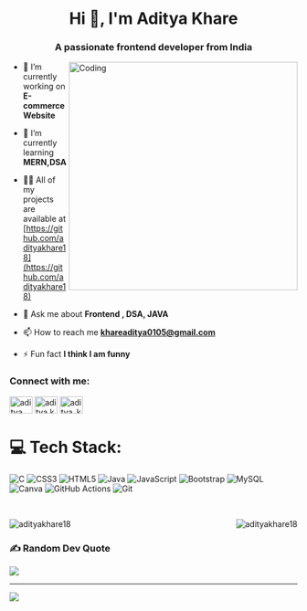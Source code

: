 <h1 align="center">Hi 👋, I'm Aditya Khare</h1>
<h3 align="center">A passionate frontend developer from India</h3>
<img align="right" alt="Coding" width="400" src="https://media.tenor.com/rePDfDWO3XoAAAAd/hacking.gif">


- 🔭 I’m currently working on **E-commerce Website**

- 🌱 I’m currently learning **MERN,DSA**

- 👨‍💻 All of my projects are available at [https://github.com/adityakhare18](https://github.com/adityakhare18)

- 💬 Ask me about **Frontend , DSA, JAVA**

- 📫 How to reach me **khareaditya0105@gmail.com**

- ⚡ Fun fact **I think I am funny**

<h3 align="left">Connect with me:</h3>
<p align="left">
<a href="https://linkedin.com/in/aditya khare" target="blank"><img align="center" src="https://raw.githubusercontent.com/rahuldkjain/github-profile-readme-generator/master/src/images/icons/Social/linked-in-alt.svg" alt="aditya khare" height="30" width="40" /></a>
<a href="https://instagram.com/aditya.khare18" target="blank"><img align="center" src="https://raw.githubusercontent.com/rahuldkjain/github-profile-readme-generator/master/src/images/icons/Social/instagram.svg" alt="aditya.khare18" height="30" width="40" /></a>
<a href="https://www.leetcode.com/aditya_khare18" target="blank"><img align="center" src="https://raw.githubusercontent.com/rahuldkjain/github-profile-readme-generator/master/src/images/icons/Social/leet-code.svg" alt="aditya_khare18" height="30" width="40" /></a>
</p>

# 💻 Tech Stack:
![C](https://img.shields.io/badge/c-%2300599C.svg?style=for-the-badge&logo=c&logoColor=white) ![CSS3](https://img.shields.io/badge/css3-%231572B6.svg?style=for-the-badge&logo=css3&logoColor=white) ![HTML5](https://img.shields.io/badge/html5-%23E34F26.svg?style=for-the-badge&logo=html5&logoColor=white) ![Java](https://img.shields.io/badge/java-%23ED8B00.svg?style=for-the-badge&logo=openjdk&logoColor=white) ![JavaScript](https://img.shields.io/badge/javascript-%23323330.svg?style=for-the-badge&logo=javascript&logoColor=%23F7DF1E) ![Bootstrap](https://img.shields.io/badge/bootstrap-%238511FA.svg?style=for-the-badge&logo=bootstrap&logoColor=white) ![MySQL](https://img.shields.io/badge/mysql-4479A1.svg?style=for-the-badge&logo=mysql&logoColor=white) ![Canva](https://img.shields.io/badge/Canva-%2300C4CC.svg?style=for-the-badge&logo=Canva&logoColor=white) ![GitHub Actions](https://img.shields.io/badge/github%20actions-%232671E5.svg?style=for-the-badge&logo=githubactions&logoColor=white) ![Git](https://img.shields.io/badge/git-%23F05033.svg?style=for-the-badge&logo=git&logoColor=white)


<br>

<p><img align="left" src="https://github-readme-stats.vercel.app/api/top-langs?username=adityakhare18&show_icons=true&locale=en&layout=compact&bg_color=151515" alt="adityakhare18" /></p>
<!-- <br> -->

<p>&nbsp;<img align="right" src="https://github-readme-stats.vercel.app/api?username=adityakhare18&show_icons=true&locale=en&bg_color=151515" alt="adityakhare18" /></p>



### ✍️ Random Dev Quote
![](https://quotes-github-readme.vercel.app/api?type=horizontal&theme=radical)

---
[![](https://visitcount.itsvg.in/api?id=aditya.khare18&icon=0&color=0)](https://visitcount.itsvg.in)

